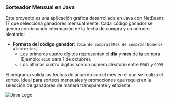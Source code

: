 ### Sorteador Mensual en Java

Este proyecto es una aplicación gráfica desarrollada en Java con NetBeans 17 que selecciona ganadores mensualmente. Cada código ganador se genera combinando información de la fecha de compra y un número aleatorio:

- **Formato del código ganador**: `[Día de compra][Mes de compra][Números aleatorios]`
  - Los primeros cuatro dígitos representan el **día** y **mes** de la compra (Ejemplo: `0110` para 1 de octubre).
  - Los últimos cuatro dígitos son un número aleatorio entre `0001` y `9999`.

El programa valida las fechas de acuerdo con el mes en el que se realiza el sorteo. Ideal para sorteos mensuales y promociones que requieren la selección de ganadores de manera transparente y eficiente.

![Java Logo](https://www.oracle.com/a/tech/img/cb88-java-logo-001.jpg)

